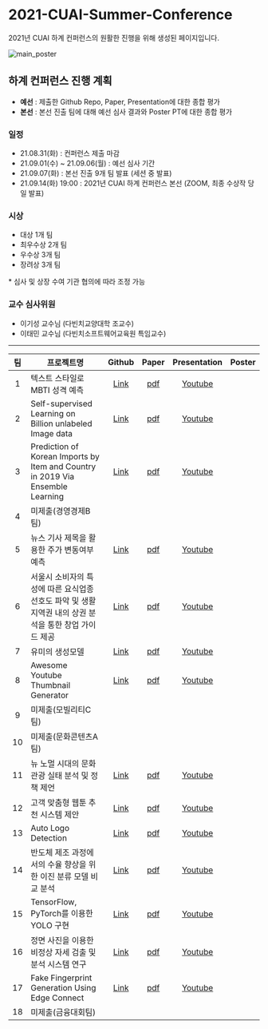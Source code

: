 # 2021-CUAI-Summer-Conference

2021년 CUAI 하계 컨퍼런스의 원활한 진행을 위해 생성된 페이지입니다. 

![main_poster](main_poster.png)


## 하계 컨퍼런스 진행 계획
- **예선** : 제출한 Github Repo, Paper, Presentation에 대한 종합 평가
- **본선** : 본선 진출 팀에 대해 예선 심사 결과와 Poster PT에 대한 종합 평가

### 일정
- 21.08.31(화) : 컨퍼런스 제출 마감
- 21.09.01(수) ~ 21.09.06(월) : 예선 심사 기간
- 21.09.07(화) : 본선 진출 9개 팀 발표 (세션 중 발표)
- 21.09.14(화) 19:00 : 2021년 CUAI 하계 컨퍼런스 본선 (ZOOM, 최종 수상작 당일 발표)

### 시상
- 대상 1개 팀
- 최우수상 2개 팀
- 우수상 3개 팀
- 장려상 3개 팀  

\* 심사 및 상장 수여 기관 협의에 따라 조정 가능

### 교수 심사위원
- 이기성 교수님 (다빈치교양대학 조교수)
- 이태민 교수님 (다빈치소프트웨어교육원 특임교수)

---

|팀|프로젝트명|Github|Paper|Presentation|Poster|
|:---:|---|:---:|:---:|:---:|:---:|
|1|텍스트 스타일로 MBTI 성격 예측|[Link](https://github.com/CUAI-CAU/Predicting-MBTI-Personality-through-Text-Styles)|[pdf](paper/1팀.pdf)|[Youtube](https://youtu.be/SMgJ6sH32eo)
|2|Self-supervised Learning on Billion unlabeled Image data|[Link](https://github.com/CUAI-CAU/Self-supervised-Learning-Research)|[pdf](paper/2팀.pdf)|[Youtube](https://youtu.be/9_2RRtkrY_E)
|3|Prediction of Korean Imports by Item and Country in 2019 Via Ensemble Learning|[Link](https://github.com/CUAI-CAU/business_A)|[pdf](paper/3팀.pdf)|[Youtube](https://youtu.be/t7cKYF3ygOg)
|4|미제출(경영경제B팀)||
|5|뉴스 기사 제목을 활용한 주가 변동여부 예측|[Link](https://github.com/CUAI-CAU/NewsHeadlinesIntoStockPric)|[pdf](paper/5팀.pdf)|[Youtube](https://youtu.be/zFVD7goNf2w)
|6|서울시 소비자의 특성에 따른 요식업종 선호도 파악 및 생활지역권 내의 상권 분석을 통한 창업 가이드 제공|[Link](https://github.com/CUAI-CAU/CUAI-FINANCE-TEAM2)|[pdf](paper/6팀.pdf)|[Youtube](https://youtu.be/bwPZsHAqHkA)
|7|유미의 생성모델|[Link](https://github.com/CUAI-CAU/Yumis_Cells_Generator)| [pdf](paper/7팀.pdf) |[Youtube](https://youtu.be/dkHpPWdyVgs)
|8|Awesome Youtube Thumbnail Generator|[Link](https://github.com/CUAI-CAU/Awesome-Youtube-Thumbnail-Generator)|[pdf](paper/8팀.pdf)|[Youtube](https://youtu.be/JW3sjhy5uUE)
|9|미제출(모빌리티C팀)||
|10|미제출(문화콘텐츠A팀)||
|11|뉴 노멀 시대의 문화 관광 실태 분석 및 정책 제언|[Link](https://github.com/CUAI-CAU/Cultural-Content-B)|[pdf](paper/11팀.pdf)|[Youtube](https://youtu.be/qK1YVro5EJ0)
|12|고객 맞춤형 웹툰 추천 시스템 제안|[Link](https://github.com/CUAI-CAU/webtoon-recommendation)|[pdf](paper/12팀.pdf)|[Youtube](https://youtu.be/cxryvtYapvc)
|13|Auto Logo Detection|[Link](https://github.com/CUAI-CAU/SmartFactoryA)|[pdf](paper/13팀.pdf)|[Youtube](https://youtu.be/spsEE3XdDmI)
|14|반도체 제조 과정에서의 수율 향상을 위한 이진 분류 모델 비교 분석|[Link](https://github.com/CUAI-CAU/SmartFactory_B)|[pdf](paper/14팀.pdf)|[Youtube](https://youtu.be/FgKiDByBi7s)
|15|TensorFlow, PyTorch를 이용한 YOLO 구현|[Link](https://github.com/CUAI-CAU/YOLOv1_implement_using_Tensorflow_or_Pytorch)|[pdf](paper/15팀.pdf)|[Youtube](https://youtu.be/TCH3jjBdmTg)
|16|정면 사진을 이용한 비정상 자세 검출 및 분석 시스템 연구|[Link](https://github.com/CUAI-CAU/Is_Your_Neck_OK-)|[pdf](paper/16팀.pdf)|[Youtube](https://youtu.be/MIXmdktvD-4)
|17|Fake Fingerprint Generation Using Edge Connect |[Link](https://github.com/CUAI-CAU/Fake_Fingerprint_Generation)|[pdf](paper/17팀.pdf)|[Youtube](https://youtu.be/g0l_Vr6QpK4)
|18|미제출(금융대회팀)||
